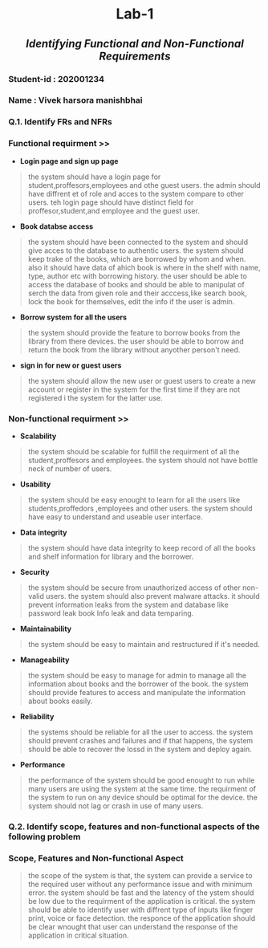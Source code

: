 # <p align="center">  **Lab-1** </p>

## <p align="center"> ***Identifying Functional and Non-Functional Requirements*** </p>

### **Student-id : 202001234**

### **Name : Vivek harsora manishbhai**

### Q.1. Identify FRs and NFRs

### **Functional requirment** >>

- **Login page and sign up page**

> the system should have a login page for student,proffesors,employees and othe guest users. the admin should have diffrent et of role and acces to the system compare to other users. teh login page should have distinct field for proffesor,student,and employee and the guest user.

- **Book databse access**

> the system should have been connected to the system and should give acces to the database to authentic users. the system should keep trake of the books, which are borrowed by whom and when. also it should have data of ahich book is where in the shelf with name, type, author etc with borrowing history. the user should be able to access the database of books and should be able to manipulat of serch the data from given role and their acccess,like search book, lock the book for themselves, edit the info if the user is admin.

- **Borrow system for all the users**

> the system should provide the feature to borrow books from the library from there devices. the user should be able to borrow and return the book from the library without anyother person't need.

- **sign in for new or guest users**

> the system should allow the new user or guest users to create a new account or register in the system for the first time if they are not registered i the system for the latter use.

### **Non-functional requirment** >>

- **Scalability**

> the system should be scalable for fulfill the requirment of all the student,proffesors and employees. the system should not have bottle neck of number of users.

- **Usability**

> the system should be easy enought to learn for all the users like students,proffedors ,employees and other users. the system should have easy to understand and useable user interface.

- **Data integrity**

> the system should have data integrity to keep record of all the books and shelf information for library and the borrower.

- **Security**

> the system should be secure from unauthorized access of other non-valid users. the system should also prevent malware attacks. it should prevent information leaks from the system and database like password leak book lnfo leak and data temparing.

- **Maintainability**

> the system should be easy to maintain and restructured if it's needed.

- **Manageability**

> the system should be easy to manage for admin to manage all the information about books and the borrower of the book. the system should provide features to access and manipulate the information about books easily.

- **Reliability**

> the systems should be reliable for all the user to access. the system should prevent crashes and failures and if that happens, the system should be able to recover the lossd in the system and deploy again.

- **Performance**

> the performance of the system should be good enought to run while many users are using the system at the same time. the requirment of the system to run on any device should be optimal for the device. the system should not lag or crash in use of many users.

### Q.2. Identify scope, features and non-functional aspects of the following problem

### **Scope, Features and Non-functional Aspect**

> the scope of the system is that, the system can provide a service to the required user without any performance issue and with minimum error. the system should be fast and the latency of the ystem should be low due to the requirment of the application is critical. the system should be able to identify user with diffrent type of inputs like finger print, voice or face detection. the responce of the application should be clear wnought that user can understand the response of the application in critical situation.
